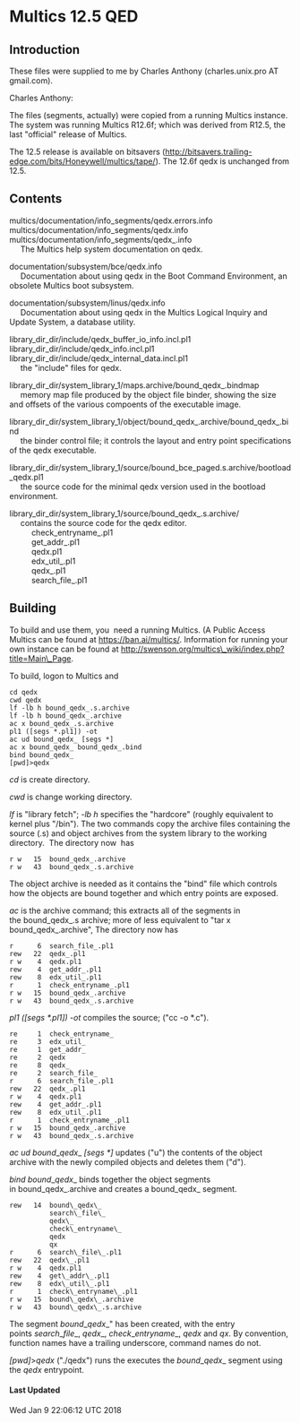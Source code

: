 # Multics 12.5 QED

## Introduction

These files were supplied to me by Charles Anthony
(charles.unix.pro AT gmail.com).

Charles Anthony:

The files (segments, actually) were copied from a running Multics instance. The
system was running Multics R12.6f; which was derived from R12.5, the last
"official" release of Multics.

The 12.5 release is available on bitsavers
(http://bitsavers.trailing-edge.com/bits/Honeywell/multics/tape/). The 12.6f
qedx is unchanged from 12.5.


## Contents

multics/documentation/info\_segments/qedx.errors.info  
multics/documentation/info\_segments/qedx.info  
multics/documentation/info\_segments/qedx\_.info  
&nbsp;&nbsp;&nbsp;&nbsp;  The Multics help system documentation on qedx.

documentation/subsystem/bce/qedx.info  
&nbsp;&nbsp;&nbsp;&nbsp;  Documentation about using
qedx in the Boot Command Environment, an obsolete Multics boot subsystem.

documentation/subsystem/linus/qedx.info   
&nbsp;&nbsp;&nbsp;&nbsp;    Documentation about using
qedx in the Multics Logical Inquiry and Update System, a database utility.

library\_dir\_dir/include/qedx\_buffer\_io\_info.incl.pl1  
library\_dir\_dir/include/qedx\_info.incl.pl1  
library\_dir\_dir/include/qedx\_internal\_data.incl.pl1  
&nbsp;&nbsp;&nbsp;&nbsp;   the "include" files for qedx.

library\_dir\_dir/system\_library\_1/maps.archive/bound\_qedx\_.bindmap   
&nbsp;&nbsp;&nbsp;&nbsp;   memory map file produced by the object file
binder, showing the size and offsets of the various compoents of the executable
image.

library\_dir\_dir/system\_library\_1/object/bound\_qedx\_.archive/bound\_qedx\_.bind  
&nbsp;&nbsp;&nbsp;&nbsp;    the binder control file; it controls the layout and
entry point specifications of the qedx executable.

library\_dir\_dir/system\_library\_1/source/bound\_bce\_paged.s.archive/bootload\_qedx.pl1     
&nbsp;&nbsp;&nbsp;&nbsp;    the source code for the minimal qedx version used
in the bootload environment.

library\_dir\_dir/system\_library\_1/source/bound\_qedx\_.s.archive/  
&nbsp;&nbsp;&nbsp;&nbsp;     contains the source code for the qedx editor.   
&nbsp;&nbsp;&nbsp;&nbsp;   &nbsp;&nbsp;&nbsp;&nbsp;     check\_entryname\_.pl1  
&nbsp;&nbsp;&nbsp;&nbsp;   &nbsp;&nbsp;&nbsp;&nbsp;     get\_addr\_.pl1    
&nbsp;&nbsp;&nbsp;&nbsp;   &nbsp;&nbsp;&nbsp;&nbsp;     qedx.pl1  
&nbsp;&nbsp;&nbsp;&nbsp;   &nbsp;&nbsp;&nbsp;&nbsp;     edx\_util\_.pl1         
&nbsp;&nbsp;&nbsp;&nbsp;   &nbsp;&nbsp;&nbsp;&nbsp;     qedx\_.pl1      
&nbsp;&nbsp;&nbsp;&nbsp;   &nbsp;&nbsp;&nbsp;&nbsp;     search\_file\_.pl1  


## Building

To build and use them, you  need a running Multics. (A Public Access Multics can be found at https://ban.ai/multics/. Information for running your own instance can be found at http://swenson.org/multics\_wiki/index.php?title=Main\_Page.

To build, logon to Multics and

    cd qedx
    cwd qedx
    lf -lb h bound_qedx_.s.archive
    lf -lb h bound_qedx_.archive
    ac x bound_qedx_.s.archive
    pl1 ([segs *.pl1]) -ot
    ac ud bound_qedx_ [segs *]
    ac x bound_qedx_ bound_qedx_.bind
    bind bound_qedx_
    [pwd]>qedx


_cd_ is create directory.

_cwd_ is change working directory.

_lf_ is "library fetch"; _-lb h_ specifies the "hardcore" (roughly equivalent to kernel plus "/bin"). The two commands copy the archive files containing the source (.s) and object archives from the system library to the working directory.  The directory now  has

    r w   15  bound_qedx_.archive
    r w   43  bound_qedx_.s.archive

The object archive is needed as it contains the "bind" file which controls how the objects are bound together and which entry points are exposed.

_ac_ is the archive command; this extracts all of the segments in the bound\_qedx\_.s archive; more of less equivalent to "tar x bound\_qedx\_.archive", The directory now has

    r      6  search_file_.pl1
    rew   22  qedx_.pl1
    r w    4  qedx.pl1
    rew    4  get_addr_.pl1
    rew    8  edx_util_.pl1
    r      1  check_entryname_.pl1
    r w   15  bound_qedx_.archive
    r w   43  bound_qedx_.s.archive


_pl1 ([segs \*.pl1]) -ot_ compiles the source; ("cc -o \*.c").

    re     1  check_entryname_
    re     3  edx_util_
    re     1  get_addr_
    re     2  qedx
    re     8  qedx_
    re     2  search_file_
    r      6  search_file_.pl1
    rew   22  qedx_.pl1
    r w    4  qedx.pl1
    rew    4  get_addr_.pl1
    rew    8  edx_util_.pl1
    r      1  check_entryname_.pl1
    r w   15  bound_qedx_.archive
    r w   43  bound_qedx_.s.archive

_ac ud bound_\__qedx_\_ _[segs \*]_ updates ("u") the contents of the object archive with the newly compiled objects and deletes them ("d").

_bind bound_\__qedx_\_ binds together the object segments in bound\_qedx\_.archive and creates a bound\_qedx\_ segment.

    rew   14  bound\_qedx\_
              search\_file\_
              qedx\_
              check\_entryname\_
              qedx
              qx
    r      6  search\_file\_.pl1
    rew   22  qedx\_.pl1
    r w    4  qedx.pl1
    rew    4  get\_addr\_.pl1
    rew    8  edx\_util\_.pl1
    r      1  check\_entryname\_.pl1
    r w   15  bound\_qedx\_.archive
    r w   43  bound\_qedx\_.s.archive
    
The segment _bound_\__qedx_\_" has been created, with the entry points _search_\__file_\_, _qedx_\_, _check_\__entryname_\_, _qedx_ and _qx_. By convention, function names have a trailing underscore, command names do not.

_[pwd]_\>_qedx_ ("./qedx") runs the executes the _bound_\__qedx_\_ segment using the _qedx_ entrypoint.


#### Last Updated

Wed Jan  9 22:06:12 UTC 2018
